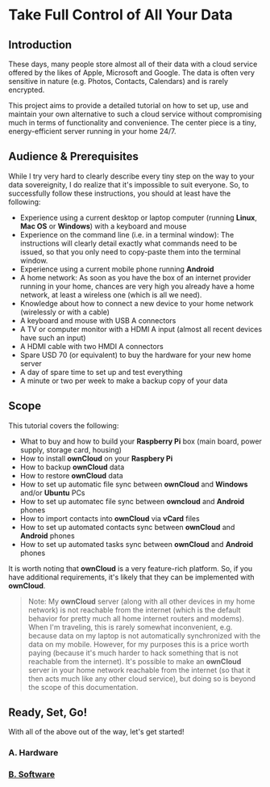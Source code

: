 # Take Full Control of All Your Data

## Introduction
These days, many people store almost all of their data with a cloud service offered by the likes of Apple, Microsoft and
Google. The data is often very sensitive in nature (e.g. Photos, Contacts, Calendars) and is rarely encrypted. 

This project aims to provide a detailed tutorial on how to set up, use and maintain your own alternative to such a
cloud service without compromising much in terms of functionality and convenience. The center piece is a tiny,
energy-efficient server running in your home 24/7.

## Audience & Prerequisites
While I try very hard to clearly describe every tiny step on the way to your data sovereignity, I do realize that it's
impossible to suit everyone. So, to successfully follow these instructions, you should at least have the following:
- Experience using a current desktop or laptop computer (running **Linux**, **Mac OS** or **Windows**) with a keyboard
  and mouse
- Experience on the command line (i.e. in a terminal window): The instructions will clearly detail exactly what commands
  need to be issued, so that you only need to copy-paste them into the terminal window.
- Experience using a current mobile phone running **Android**
- A home network: As soon as you have the box of an internet provider running in your home, chances are very high you
  already have a home network, at least a wireless one (which is all we need).
- Knowledge about how to connect a new device to your home network (wirelessly or with a cable)
- A keyboard and mouse with USB A connectors
- A TV or computer monitor with a HDMI A input (almost all recent devices have such an input)
- A HDMI cable with two HMDI A connectors
- Spare USD 70 (or equivalent) to buy the hardware for your new home server
- A day of spare time to set up and test everything
- A minute or two per week to make a backup copy of your data 

## Scope
This tutorial covers the following:
- What to buy and how to build your **Raspberry Pi** box (main board, power supply, storage card, housing)
- How to install **ownCloud** on your **Raspbery Pi**
- How to backup **ownCloud** data
- How to restore **ownCloud** data
- How to set up automatic file sync between **ownCloud** and **Windows** and/or **Ubuntu** PCs
- How to set up automatec file sync between **owncloud** and **Android** phones
- How to import contacts into **ownCloud** via **vCard** files
- How to set up automated contacts sync between **ownCloud** and **Android** phones
- How to set up automated tasks sync between **ownCloud** and **Android** phones

It is worth noting that **ownCloud** is a very feature-rich platform. So, if you have additional requirements, it's
likely that they can be implemented with **ownCloud**.

> Note: My **ownCloud** server (along with all other devices in my home network) is not reachable from the internet
> (which is the default behavior for pretty much all home internet routers and modems). When I'm traveling, this is
> rarely somewhat inconvenient, e.g. because data on my laptop is not automatically synchronized with the data on my
> mobile. However, for my purposes this is a price worth paying (because it's much harder to hack something that is not
> reachable from the internet).
> It's possible to make an **ownCloud** server in your home network reachable from the internet (so that it then acts
> much like any other cloud service), but doing so is beyond the scope of this documentation.

## Ready, Set, Go!
With all of the above out of the way, let's get started!

### A. Hardware

### [B. Software](doc/install-owncloud.md)
